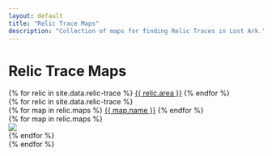 ```yaml
---
layout: default
title: "Relic Trace Maps"
description: "Collection of maps for finding Relic Traces in Lost Ark."
---
```


<h1>Relic Trace Maps</h1>

<div class="nav nav-tabs" id="Relic-tab" role="tablist" aria-orientation="vertical">
  {% for relic in site.data.relic-trace %}
  <a class="nav-link {% if relic.area == 'Arthetine' %}active{% endif %}" id="{{ relic.area | slugify }}-tab" data-toggle="tab" href="#{{ relic.area | slugify }}-content" role="tab">{{ relic.area }}</a>
  {% endfor %}
</div>
<div class="tab-content" id="Relic-tabContent">
  {% for relic in site.data.relic-trace %}
  <div class="tab-pane fade {% if relic.area == 'Arthetine' %}show active{% endif %}" id="{{ relic.area | slugify }}-content" role="tabpanel">
    <div class="nav flex-column nav-pills" id="v-pills-tab" role="tablist" aria-orientation="vertical">
    {% for map in relic.maps %}
      <a class="nav-link {% if map.first == true %}active{% endif %}" id="{{ map.name | slugify }}-tab" data-toggle="pill" href="#{{ map.name | slugify }}-tabContent" role="tab">{{ map.name }}</a>
    {% endfor %}
    </div>
    <div class="tab-content" id="{{ map.name | slugify }}-tabContent">
      {% for map in relic.maps %}
      <div class="tab-pane fade {% if map.first == true %}show active{% endif %}" id="{{ map.name | slugify }}" role="tabpanel">
        <img src="/assets/img/relic-trace/{{ relic.area }} - {{ map.name }}.png">
      </div>
      {% endfor %}
    </div>
  </div>
  {% endfor %}
</div>
